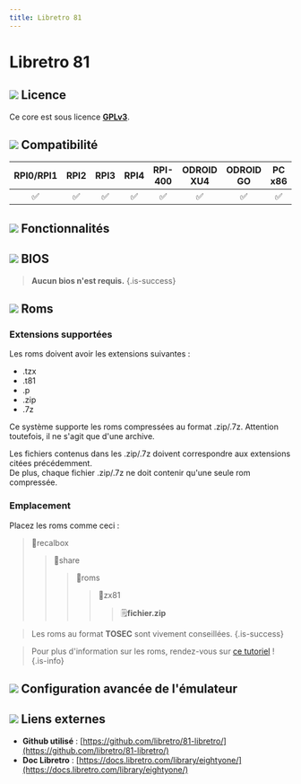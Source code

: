 ```yaml
---
title: Libretro 81
---
```


# Libretro 81



## ![](/migration-images/emulateurs/ordinosaures/zx81/gerald-g-parchment-background-or-border-5.svg) Licence

Ce core est sous licence [**GPLv3**](https://github.com/libretro/81-libretro/blob/master/LICENSE).

## ![](/migration-images/emulateurs/ordinosaures/zx81/compatibility.png) Compatibilité

| RPI0/RPI1 | RPI2 | RPI3 | RPI4 | RPI-400 | ODROID XU4 | ODROID GO | PC x86 | PC X86\_64 |
| :---: | :---: | :---: | :---: | :---: | :---: | :---: | :---: | :---: |
| ✅ | ✅ | ✅ | ✅ | ✅ | ✅ | ✅ | ✅ | ✅ |

## ![](/migration-images/emulateurs/ordinosaures/zx81/cogwheel-145804_640.png) Fonctionnalités



## ![](/migration-images/emulateurs/ordinosaures/zx81/tqfp32.svg) BIOS


>**Aucun bios n'est requis.**
{.is-success}

## ![](/migration-images/emulateurs/ordinosaures/zx81/rom-30098_640.png) Roms

### **Extensions supportées**

Les roms doivent avoir les extensions suivantes :

* .tzx
* .t81
* .p
* .zip
* .7z

Ce système supporte les roms compressées au format .zip/.7z. Attention toutefois, il ne s'agit que d'une archive.

Les fichiers contenus dans les .zip/.7z doivent correspondre aux extensions citées précédemment.  
De plus, chaque fichier .zip/.7z ne doit contenir qu'une seule rom compressée.

### **Emplacement**

Placez les roms comme ceci : 

> 📁recalbox
>
> > 📁share
> >
> > > 📁roms
> > >
> > > > 📁zx81
> > > >
> > > > > 🗒**fichier.zip**


>Les roms au format **TOSEC** sont vivement conseillées.
{.is-success}


>Pour plus d'information sur les roms, rendez-vous sur [ce tutoriel](/fr/tutoriels/jeux/generalite/les-roms-et-les-isos) !
{.is-info}

## ![](/migration-images/emulateurs/ordinosaures/zx81/hammer-28636_640.png) Configuration avancée de l'émulateur



## ![](/migration-images/emulateurs/ordinosaures/zx81/kisspng-web-development-world-wide-web-computer-icons-webs-world-wide-web-icon-png-5ab05c24477216.4540070115215073642927.png) Liens externes

* **Github utilisé** : [https://github.com/libretro/81-libretro/](https://github.com/libretro/81-libretro/)
* **Doc Libretro** : [https://docs.libretro.com/library/eightyone/](https://docs.libretro.com/library/eightyone/)

